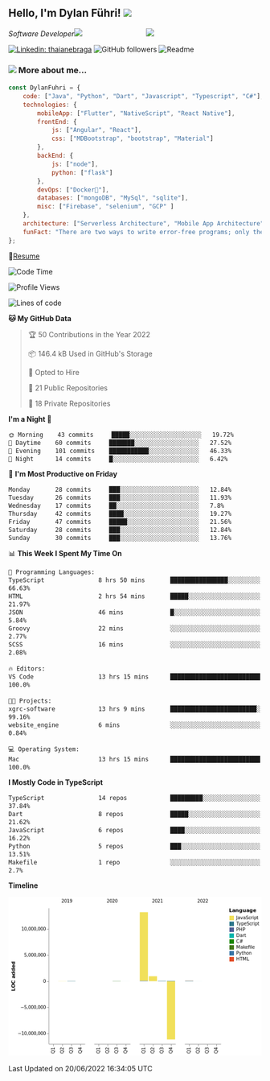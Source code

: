 <h2>Hello, I'm Dylan Führi! <img src="https://media.giphy.com/media/12oufCB0MyZ1Go/giphy.gif" width="50"></h2>
<img align='right' src="https://media.giphy.com/media/836HiJc7pgzy8iNXCn/giphy.gif" width="230">
<p><em>Software Developer</a><img src="https://media.giphy.com/media/WUlplcMpOCEmTGBtBW/giphy.gif" width="30"> 
</em></p>

[![Linkedin: thaianebraga](https://img.shields.io/badge/-Dylan-blue?style=flat-square&logo=Linkedin&logoColor=white&link=https://www.linkedin.com/in/dylan-fuhri/)](https://www.linkedin.com/in/dylan-fuhri/)
![GitHub followers](https://img.shields.io/github/followers/HibiZA?style=social)
![Readme](https://github.com/HibiZA/HibiZA/workflows/Readme/badge.svg)

### <img src="https://media.giphy.com/media/VgCDAzcKvsR6OM0uWg/giphy.gif" width="50"> More about me...  

```javascript
const DylanFuhri = {
    code: ["Java", "Python", "Dart", "Javascript", "Typescript", "C#"],
    technologies: {
        mobileApp: ["Flutter", "NativeScript", "React Native"],
        frontEnd: {
            js: ["Angular", "React"],
            css: ["MDBootstrap", "bootstrap", "Material"]
        },
        backEnd: {
            js: ["node"],
            python: ["flask"]
        },
        devOps: ["Docker🐳"],
        databases: ["mongoDB", "MySql", "sqlite"],
        misc: ["Firebase", "selenium", "GCP" ]
    },
    architecture: ["Serverless Architecture", "Mobile App Architecture"],
    funFact: "There are two ways to write error-free programs; only the third one works"
};
```
📝[Resume](https://drive.google.com/file/d/1RjxKCcvUeoyYgnL_eCwQ9zay77Ayr0Xu/view?usp=sharing)
<!--START_SECTION:waka-->
![Code Time](http://img.shields.io/badge/Code%20Time-0%20secs-blue)

![Profile Views](http://img.shields.io/badge/Profile%20Views-0-blue)

![Lines of code](https://img.shields.io/badge/From%20Hello%20World%20I%27ve%20Written-3%20Million%20lines%20of%20code-blue)

**🐱 My GitHub Data** 

> 🏆 50 Contributions in the Year 2022
 > 
> 📦 146.4 kB Used in GitHub's Storage 
 > 
> 💼 Opted to Hire
 > 
> 📜 21 Public Repositories 
 > 
> 🔑 18 Private Repositories  
 > 
**I'm a Night 🦉** 

```text
🌞 Morning    43 commits     █████░░░░░░░░░░░░░░░░░░░░   19.72% 
🌆 Daytime    60 commits     ███████░░░░░░░░░░░░░░░░░░   27.52% 
🌃 Evening    101 commits    ███████████░░░░░░░░░░░░░░   46.33% 
🌙 Night      14 commits     █░░░░░░░░░░░░░░░░░░░░░░░░   6.42%

```
📅 **I'm Most Productive on Friday** 

```text
Monday       28 commits     ███░░░░░░░░░░░░░░░░░░░░░░   12.84% 
Tuesday      26 commits     ███░░░░░░░░░░░░░░░░░░░░░░   11.93% 
Wednesday    17 commits     ██░░░░░░░░░░░░░░░░░░░░░░░   7.8% 
Thursday     42 commits     ████░░░░░░░░░░░░░░░░░░░░░   19.27% 
Friday       47 commits     █████░░░░░░░░░░░░░░░░░░░░   21.56% 
Saturday     28 commits     ███░░░░░░░░░░░░░░░░░░░░░░   12.84% 
Sunday       30 commits     ███░░░░░░░░░░░░░░░░░░░░░░   13.76%

```


📊 **This Week I Spent My Time On** 

```text
💬 Programming Languages: 
TypeScript               8 hrs 50 mins       ████████████████░░░░░░░░░   66.63% 
HTML                     2 hrs 54 mins       █████░░░░░░░░░░░░░░░░░░░░   21.97% 
JSON                     46 mins             █░░░░░░░░░░░░░░░░░░░░░░░░   5.84% 
Groovy                   22 mins             ░░░░░░░░░░░░░░░░░░░░░░░░░   2.77% 
SCSS                     16 mins             ░░░░░░░░░░░░░░░░░░░░░░░░░   2.08%

🔥 Editors: 
VS Code                  13 hrs 15 mins      █████████████████████████   100.0%

🐱‍💻 Projects: 
xgrc-software            13 hrs 9 mins       ████████████████████████░   99.16% 
website_engine           6 mins              ░░░░░░░░░░░░░░░░░░░░░░░░░   0.84%

💻 Operating System: 
Mac                      13 hrs 15 mins      █████████████████████████   100.0%

```

**I Mostly Code in TypeScript** 

```text
TypeScript               14 repos            █████████░░░░░░░░░░░░░░░░   37.84% 
Dart                     8 repos             █████░░░░░░░░░░░░░░░░░░░░   21.62% 
JavaScript               6 repos             ████░░░░░░░░░░░░░░░░░░░░░   16.22% 
Python                   5 repos             ███░░░░░░░░░░░░░░░░░░░░░░   13.51% 
Makefile                 1 repo              ░░░░░░░░░░░░░░░░░░░░░░░░░   2.7%

```


**Timeline**

![Chart not found](https://raw.githubusercontent.com/HibiZA/HibiZA/master/charts/bar_graph.png) 


 Last Updated on 20/06/2022 16:34:05 UTC
<!--END_SECTION:waka-->
